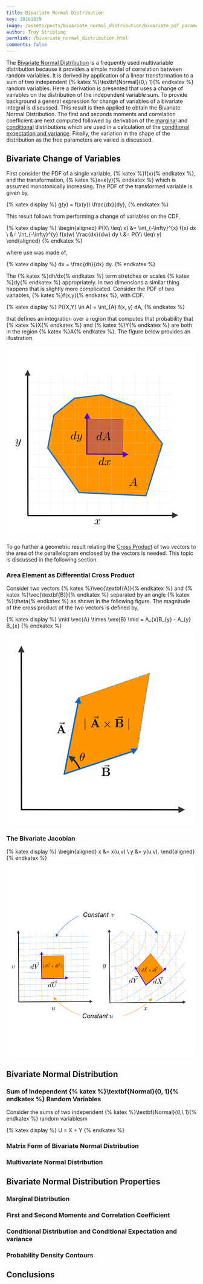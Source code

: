 ```yaml
---
title: Bivariate Normal Distribution
key: 20181029
image: /assets/posts/bivariate_normal_distribution/bivariate_pdf_parameterized_contour_sigma_scan.png
author: Troy Stribling
permlink: /bivariate_normal_distribution.html
comments: false
---
```


The [Bivariate Normal Distribution](https://en.wikipedia.org/wiki/Multivariate_normal_distribution) is a frequently used
multivariable distribution because it provides a simple model of correlation between random variables. It is derived by
application of a linear transformation to a sum of two independent {% katex %}\textbf{Normal}(0,\ 1){% endkatex %}
random variables. Here a derivation is presented that uses a change of variables on the distribution of the independent variable sum.
To provide background a general expression for change of variables of a bivariate integral is discussed. This result is then applied to
obtain the Bivariate Normal Distribution. The first and seconds moments and correlation coefficient are next computed followed by
derivation of the [marginal](https://en.wikipedia.org/wiki/Marginal_distribution) and [conditional](https://en.wikipedia.org/wiki/Conditional_probability_distribution) distributions which are
used in a calculation of the [conditional expectation and variance](https://en.wikipedia.org/wiki/Conditional_expectation).
Finally, the variation in the shape of the distribution as the free parameters are varied is discussed.

<!--more-->

## Bivariate Change of Variables

First consider the PDF of a single variable, {% katex %}f(x){% endkatex %}, and the transformation,
{% katex %}x=x(y){% endkatex %} which is assumed monotonically increasing.
The PDF of the transformed variable is given by,

{% katex display %}
g(y) = f(x(y)) \frac{dx}{dy},
{% endkatex %}

This result follows from performing a change of variables on the CDF,

{% katex display %}
\begin{aligned}
P(X\ \leq\ x) &= \int_{-\infty}^{x} f(x) dx \\
&= \int_{-\infty}^{y} f(x(w) \frac{dx}{dw} dy \\
&= P(Y\ \leq\ y)
\end{aligned}
{% endkatex %}

where use was made of,

{% katex display %}
dx = \frac{dh}{dx} dy.
{% endkatex %}

The {% katex %}dh/dx{% endkatex %} term stretches or scales {% katex %}dy{% endkatex %} appropriately. In two
dimensions a similar thing happens that is slightly more complicated. Consider the PDF of two variables,
{% katex %}f(x,y){% endkatex %}, with CDF.

{% katex display %}
P(\{X,Y\} \in A) = \int_{A} f(x, y) dA,
{% endkatex %}

that defines an integration over a region that computes that probability that {% katex %}X{% endkatex %} and
{% katex %}Y{% endkatex %} are both in the region {% katex %}A{% endkatex %}. The figure below provides an illustration.

<div style="text-align:center;">
  <img class="post-image" src="/assets/posts/bivariate_normal_distribution/2DIntegral.png">
</div>

To go further a geometric result relating the [Cross Product](https://en.wikipedia.org/wiki/Cross_product) of two vectors to the area of the parallelogram enclosed by the vectors is needed.
This topic is discussed in the following section.

### Area Element as Differential Cross Product

Consider two vectors {% katex %}\vec{\textbf{A}}{% endkatex %} and {% katex %}\vec{\textbf{B}}{% endkatex %}
separated by an angle {% katex %}\theta{% endkatex %} as shown in the following figure. The magnitude of
the cross product of the two vectors is defined by,

{% katex display %}
\mid \vec{A} \times \vex{B} \mid = A_{x}B_{y} - A_{y} B_{x}
{% endkatex %}

<div style="text-align:center;">
  <img class="post-image" src="/assets/posts/bivariate_normal_distribution/CrossProduct.png">
</div>

### The Bivariate Jacobian

{% katex display %}
\begin{aligned}
x &= x(u,v) \\
y &= y(u,v).
\end{aligned}
{% endkatex %}

<div style="text-align:center;">
  <img class="post-image" src="/assets/posts/bivariate_normal_distribution/Jacobian.png">
</div>


## Bivariate Normal Distribution

### Sum of Independent {% katex %}\textbf{Normal}(0, 1){% endkatex %} Random Variables

Consider the sums of two independent {% katex %}\textbf{Normal}(0,\ 1){% endkatex %} random variablesm

{% katex display %}
U = X + Y
{% endkatex %}

### Matrix Form of Bivariate Normal Distribution

### Multivariate Normal Distribution

## Bivariate Normal Distribution Properties

### Marginal Distribution

### First and Second Moments and Correlation Coefficient

### Conditional Distribution and Conditional Expectation and variance

### Probability Density Contours

## Conclusions
